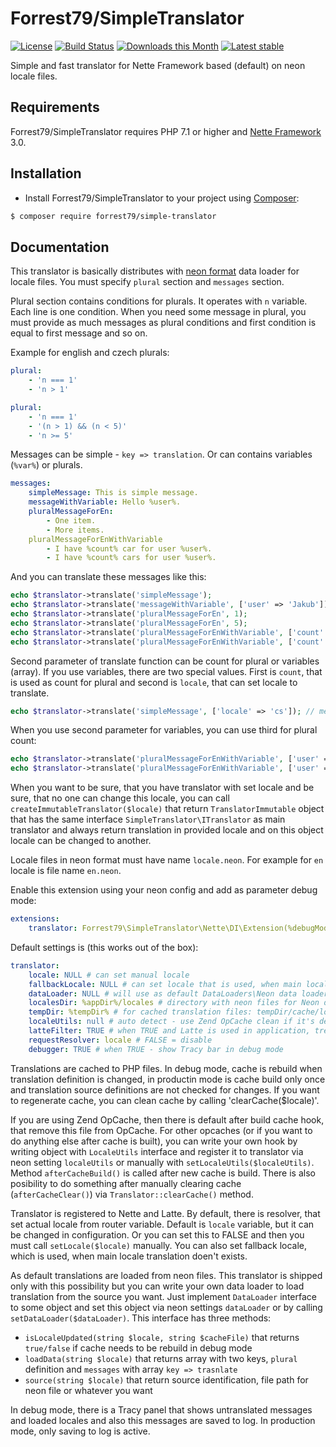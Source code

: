 # Forrest79/SimpleTranslator

[![License](https://img.shields.io/badge/License-BSD%203--Clause-blue.svg)](https://github.com/forrest79/SimpleTranslator/blob/master/license.md)
[![Build Status](https://travis-ci.org/forrest79/SimpleTranslator.svg?branch=master)](https://travis-ci.org/forrest79/SimpleTranslator)
[![Downloads this Month](https://img.shields.io/packagist/dm/forrest79/simple-translator.svg)](https://packagist.org/packages/forrest79/simple-translator)
[![Latest stable](https://img.shields.io/packagist/v/forrest79/simple-translator.svg)](https://packagist.org/packages/forrest79/simple-translator)

Simple and fast translator for Nette Framework based (default) on neon locale files.


## Requirements

Forrest79/SimpleTranslator requires PHP 7.1 or higher and [Nette Framework](https://github.com/nette/nette) 3.0.


## Installation

* Install Forrest79/SimpleTranslator to your project using [Composer](http://getcomposer.org/):

```sh
$ composer require forrest79/simple-translator
```


## Documentation

This translator is basically distributes with [neon format](https://ne-on.org/) data loader for locale files. You must specify `plural` section and `messages` section.

Plural section contains conditions for plurals. It operates with `n` variable. Each line is one condition. When you need some message in plural, you must provide as much messages as plural conditions and first condition is equal to first message and so on.

Example for english and czech plurals:

```yml
plural:
    - 'n === 1'
    - 'n > 1'
```

```yml
plural:
    - 'n === 1'
    - '(n > 1) && (n < 5)'
    - 'n >= 5'
```

Messages can be simple - ```key => translation```. Or can contains variables (`%var%`) or plurals.

```yml
messages:
    simpleMessage: This is simple message.
    messageWithVariable: Hello %user%.
    pluralMessageForEn:
        - One item.
        - More items.
    pluralMessageForEnWithVariable
        - I have %count% car for user %user%.
        - I have %count% cars for user %user%.
```

And you can translate these messages like this:

```php
echo $translator->translate('simpleMessage');
echo $translator->translate('messageWithVariable', ['user' => 'Jakub']);
echo $translator->translate('pluralMessageForEn', 1);
echo $translator->translate('pluralMessageForEn', 5);
echo $translator->translate('pluralMessageForEnWithVariable', ['count' => 1, 'user' => 'Jakub']);
echo $translator->translate('pluralMessageForEnWithVariable', ['count' => 5, 'Jakub']); // or use $translator::PARAM_COUNT instead of 'count'
```

Second parameter of translate function can be count for plural or variables (array). If you use variables, there are two special values. First is `count`, that is used as count for plural and second is `locale`, that can set locale to translate.

```php
echo $translator->translate('simpleMessage', ['locale' => 'cs']); // message in 'cs' locale even if translator is set to 'en' (or other different) locale, you can use $translator::PARAM_LOCALE instead of 'locale'
```

When you use second parameter for variables, you can use third for plural count:

```php
echo $translator->translate('pluralMessageForEnWithVariable', ['user' => 'Jakub'], 1);
echo $translator->translate('pluralMessageForEnWithVariable', ['user' => 'Jakub'], 5);
```

When you want to be sure, that you have translator with set locale and be sure, that no one can change this locale, you can call ```createImmutableTranslator($locale)``` that return ```TranslatorImmutable``` object that has the same interface ```SimpleTranslator\ITranslator``` as main translator and always return translation in provided locale and on this object locale can be changed to another.

Locale files in neon format must have name `locale.neon`. For example for `en` locale is file name `en.neon`.

Enable this extension using your neon config and add as parameter debug mode:

```yml
extensions:
    translator: Forrest79\SimpleTranslator\Nette\DI\Extension(%debugMode%)
```

Default settings is (this works out of the box):

```yml
translator:
    locale: NULL # can set manual locale
    fallbackLocale: NULL # can set locale that is used, when main locale does't have message to translate (this is logged)
    dataLoader: NULL # will use as default DataLoaders\Neon data loader, you can specify your own ('@customDataLoaderService')
    localesDir: %appDir%/locales # directory with neon files for Neon data loader
    tempDir: %tempDir% # for cached translation files: tempDir/cache/locales
    localeUtils: null # auto detect - use Zend OpCache clean if it's detect or you can pass service name ('@customLocaleUtilsService')
    latteFilter: TRUE # when TRUE and Latte is used in application, trehe is automatically registered translate filter
    requestResolver: locale # FALSE = disable
    debugger: TRUE # when TRUE - show Tracy bar in debug mode
```

Translations are cached to PHP files. In debug mode, cache is rebuild when translation definition is changed, in productin mode is cache build only once and translation source definitions are not checked for changes. If you want to regenerate cache, you can clean cache by calling 'clearCache($locale)'.

If you are using Zend OpCache, then there is default after build cache hook, that remove this file from OpCache. For other opcaches (or if you want to do anything else after cache is built), you can write your own hook by writing object with ```LocaleUtils``` interface and register it to translator via neon setting ```localeUtils``` or manually with ```setLocaleUtils($localeUtils)```. Method `afterCacheBuild()` is called after new cache is build. There is also posibility to do something after manually clearing cache (`afterCacheClear()`) via `Translator::clearCache()` method.  

Translator is registered to Nette and Latte. By default, there is resolver, that set actual locale from router variable. Default is `locale` variable, but it can be changed in configuration. Or you can set this to FALSE and then you must call `setLocale($locale)` manually. You can also set fallback locale, which is used, when main locale translation doen't exists.

As default translations are loaded from neon files. This translator is shipped only with this possibility but you can write your own data loader to load translation from the source you want. Just implement ```DataLoader``` interface to some object and set this object via neon settings ```dataLoader``` or by calling ```setDataLoader($dataLoader)```. This interface has three methods:
- ```isLocaleUpdated(string $locale, string $cacheFile)``` that returns ```true/false``` if cache needs to be rebuild in debug mode
- ```loadData(string $locale)``` that returns array with two keys, ```plural``` definition and ```messages``` with array ```key => trasnlate```
- ```source(string $locale)``` that return source identification, file path for neon file or whatever you want

In debug mode, there is a Tracy panel that shows untranslated messages and loaded locales and also this messages are saved to log. In production mode, only saving to log is active.

